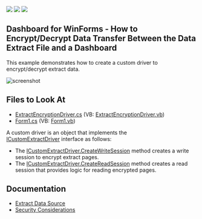 ![](https://img.shields.io/endpoint?url=https://codecentral.devexpress.com/api/v1/VersionRange/128581151/19.1.3%2B)
[![](https://img.shields.io/badge/Open_in_DevExpress_Support_Center-FF7200?style=flat-square&logo=DevExpress&logoColor=white)](https://supportcenter.devexpress.com/ticket/details/T437252)
[![](https://img.shields.io/badge/📖_How_to_use_DevExpress_Examples-e9f6fc?style=flat-square)](https://docs.devexpress.com/GeneralInformation/403183)

## Dashboard for WinForms - How to Encrypt/Decrypt Data Transfer Between the Data Extract File and a Dashboard

This example demonstrates how to create a custom driver to encrypt/decrypt extract data. 

![screenshot](/images/screenshot.png)

## Files to Look At

* [ExtractEncryptionDriver.cs](./CS/Dashboard_CustomExtractDriver/ExtractEncryptionDriver.cs) (VB: [ExtractEncryptionDriver.vb](./VB/Dashboard_CustomExtractDriver/ExtractEncryptionDriver.vb))
* [Form1.cs](./CS/Dashboard_CustomExtractDriver/Form1.cs) (VB: [Form1.vb](./VB/Dashboard_CustomExtractDriver/Form1.vb))

A custom driver is an object that implements the <a href="https://documentation.devexpress.com/#Dashboard/clsDevExpressDashboardCommonICustomExtractDrivertopic">ICustomExtractDriver</a> interface as follows: 
* The <a href="https://documentation.devexpress.com/#Dashboard/DevExpressDashboardCommonICustomExtractDriver_CreateWriteSessiontopic">ICustomExtractDriver.CreateWriteSession</a> method creates a write session to encrypt extract pages.
* The <a href="https://documentation.devexpress.com/#Dashboard/DevExpressDashboardCommonICustomExtractDriver_CreateReadSessiontopic">ICustomExtractDriver.CreateReadSession</a> method creates a read session that provides logic for reading encrypted pages.

## Documentation

* [Extract Data Source](https://docs.devexpress.com/Dashboard/115900/)
* [Security Considerations](https://docs.devexpress.com/Dashboard/113775)
